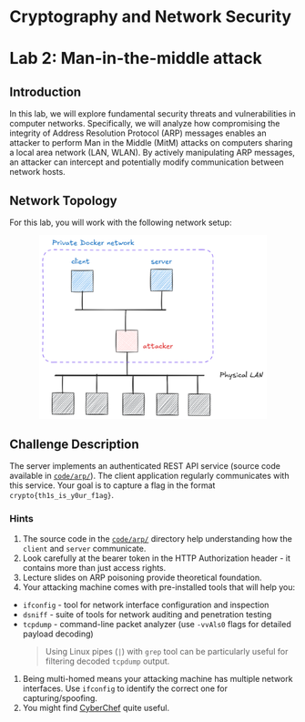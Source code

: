 # Cryptography and Network Security <!-- omit in toc -->

# Lab 2: Man-in-the-middle attack <!-- omit in toc -->

## Introduction

In this lab, we will explore fundamental security threats and vulnerabilities in computer networks. Specifically, we will analyze how compromising the integrity of Address Resolution Protocol (ARP) messages enables an attacker to perform Man in the Middle (MitM) attacks on computers sharing a local area network (LAN, WLAN). By actively manipulating ARP messages, an attacker can intercept and potentially modify communication between network hosts.

## Network Topology

For this lab, you will work with the following network setup:

<p align="center">
  <img src="../img/client_server_topology.png" width="400px" height="auto"/>
</p>

## Challenge Description

The server implements an authenticated REST API service (source code available in [`code/arp/`](../code/arp/)). The client application regularly communicates with this service. Your goal is to capture a flag in the format `crypto{th1s_is_y0ur_f1ag}`.

### Hints

1. The source code in the [`code/arp/`](../code/arp/) directory help understanding how the `client` and `server` communicate.
2. Look carefully at the bearer token in the HTTP Authorization header - it contains more than just access rights.
3. Lecture slides on ARP poisoning provide theoretical foundation.
4. Your attacking machine comes with pre-installed tools that will help you:
- `ifconfig` - tool for network interface configuration and inspection
- `dsniff` - suite of tools for network auditing and penetration testing
- `tcpdump` - command-line packet analyzer (use `-vvAls0` flags for detailed payload decoding)
    > Using Linux pipes (`|`) with `grep` tool can be particularly useful for filtering decoded `tcpdump` output.
1. Being multi-homed means your attacking machine has multiple network interfaces. Use `ifconfig` to identify the correct one for capturing/spoofing.
2. You might find [CyberChef](https://gchq.github.io/CyberChef/) quite useful.
